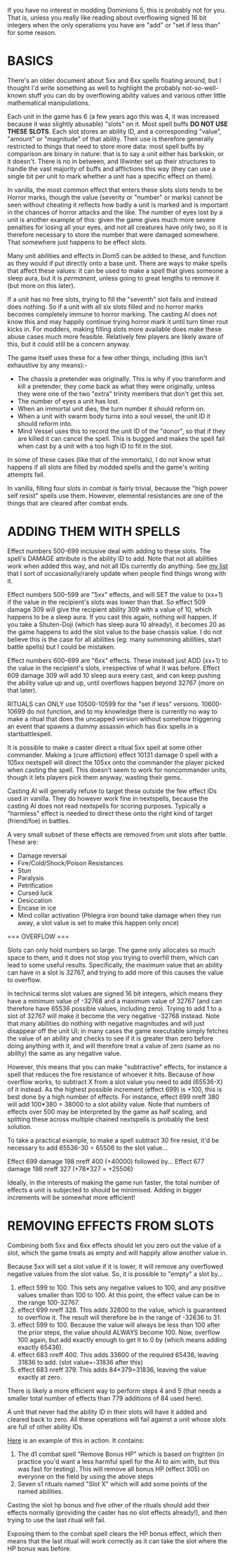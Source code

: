If you have no interest in modding Dominions 5, this is probably not for you. That is, unless you really like reading about overflowing signed 16 bit integers when the only operations you have are "add" or "set if less than" for some reason.

# BASICS 

There's an older document about 5xx and 6xx spells floating around, but I thought I'd write something as well to highlight the probably not-so-well-known stuff you can do by overflowing ability values and various other little mathematical manipulations.

Each unit in the game has 6 (a few years ago this was 4, it was increased because it was slightly abusable) "slots" on it. Most spell buffs **DO NOT USE THESE SLOTS**. Each slot stores an ability ID, and a corresponding "value", "amount" or "magnitude" of that ability. Their use is therefore generally restricted to things that need to store more data: most spell buffs by comparison are binary in nature: that is to say a unit either has barkskin, or it doesn't. There is no in between, and Illwinter set up their structures to handle the vast majority of buffs and afflictions this way (they can use a single bit per unit to mark whether a unit has a specific effect on them).

In vanilla, the most common effect that enters these slots slots tends to be Horror marks, though the value (severity or "number" or marks) cannot be seen without cheating it reflects how badly a unit is marked and is important in the chances of horror attacks and the like. The number of eyes lost by a unit is another example of this: given the game gives much more severe penalties for losing all your eyes, and not all creatures have only two, so it is therefore necessary to store the number that were damaged somewhere. That somewhere just happens to be effect slots.

Many unit abilities and effects in Dom5 can be added to these, and function as they would if put directly onto a base unit. There are ways to make spells that affect these values: it can be used to make a spell that gives someone a sleep aura, but it is _permanent_, unless going to great lengths to remove it (but more on this later).

If a unit has no free slots, trying to fill the "seventh" slot fails and instead does nothing. So if a unit with all six slots filled and no horror marks becomes completely immune to horror marking. The casting AI does not know this and may happily continue trying horror mark it until turn timer rout kicks in. For modders, making filling slots more available does make these abuse cases much more feasible. Relatively few players are likely aware of this, but it could still be a concern anyway.

The game itself uses these for a few other things, including (this isn't exhaustive by any means):-
-	The chassis a pretender was originally. This is why if you transform and kill a pretender, they come back as what they were originally, unless they were one of the two "extra" trinity members that don't get this set.
-	The number of eyes a unit has lost.
-	When an immortal unit dies, the turn number it should reform on.
-	When a unit with swarm body turns into a soul vessel, the unit ID it should reform into.
-	Mind Vessel uses this to record the unit ID of the "donor", so that if they are killed it can cancel the spell. This is bugged and makes the spell fail when cast by a unit with a too high ID to fit in the slot.

In some of these cases (like that of the immortals), I do not know what happens if all slots are filled by modded spells and the game's writing attempts fail.

In vanilla, filling four slots in combat is fairly trivial, because the "high power self resist" spells use them. However, elemental resistances are one of the things that are cleared after combat ends.
	
# ADDING THEM WITH SPELLS

Effect numbers 500-699 inclusive deal with adding to these slots.
The spell's DAMAGE attribute is the ability ID to add. Note that not all abilities work when added this way, and not all IDs currently do anything. See  [my list](https://docs.google.com/spreadsheets/d/1G2pZXwdo_c_QxLmIBZhl1E-UNGma__I9yuZTmJiuMhE) that I sort of occasionally/rarely update when people find things wrong with it.

Effect numbers 500-599 are "5xx" effects, and will SET the value to (xx+1) if the value in the recipient's slots was lower than that. So effect 509 damage 309 will give the recipient ability 309 with a value of 10, which happens to be a sleep aura. If you cast this again, nothing will happen. If you take a Shuten-Doji (which has sleep aura 10 already), it becomes 20 as the game happens to add the slot value to the base chassis value. I do not believe this is the case for all abilities (eg: many summoning abilities, start battle spells) but I could be mistaken.

Effect numbers 600-699 are "6xx" effects. These instead just ADD (xx+1) to the value in the recipient's slots, irrespective of what it was before. Effect 609 damage 309 will add 10 sleep aura every cast, and can keep pushing the ability value up and up, until overflows happen beyond 32767 (more on that later).

RITUALS can ONLY use 10500-10599 for the "set if less" versions. 10600-10699 do not function, and to my knowledge there is currently no way to make a ritual that does the uncapped version without somehow triggering an event that spawns a dummy assassin which has 6xx spells in a startbattlespell.

It is possible to make a caster direct a ritual 5xx spell at some other commander. Making a (cure affliction) effect 10131 damage 0 spell with a 105xx nextspell will direct the 105xx onto the commander the player picked when casting the spell. This doesn't seem to work for noncommander units, though it lets players pick them anyway, wasting their gems.

Casting AI will generally refuse to target these outside the few effect IDs used in vanilla. They do however work fine in nextspells, because the casting AI does not read nextspells for scoring purposes. Typically a "harmless" effect is needed to direct these onto the right kind of target (friend/foe) in battles.

A very small subset of these effects are removed from unit slots after battle. These are:
-	Damage reversal
-	Fire/Cold/Shock/Poison Resistances
-	Stun
-	Paralysis
-	Petrification
-	Cursed luck
-	Desiccation
-	Encase in ice
-	Mind collar activation (Phlegra iron bound take damage when they run away, a slot value is set to make this happen only once)
	
=== OVERFLOW ===

Slots can only hold numbers so large. The game only allocates so much space to them, and it does not stop you trying to overfill them, which can lead to some useful results. Specifically, the maximum value that an ability can have in a slot is 32767, and trying to add more of this causes the value to overflow.

In technical terms slot values are signed 16 bit integers, which means they have a minimum value of -32768 and a maximum value of 32767 (and can therefore have 65536 possible values, including zero). Trying to add 1 to a slot of 32767 will make it become the very negative -32768 instead. Note that many abilities do nothing with negative magnitudes and will just disappear off the unit UI: in many cases the game executable simply fetches the value of an ability and checks to see if it is greater than zero before doing anything with it, and will therefore treat a value of zero (same as no ability) the same as any negative value.

However, this means that you can make "subtractive" effects, for instance a spell that reduces the fire resistance of whoever it hits. Because of how overflow works, to subtract X from a slot value you need to add (65536-X) of it instead. As the highest possible increment (effect 699) is +100, this is best done by a high number of effects. For instance, effect 699 nreff 380 will add 100*380 = 38000 to a slot ability value. Note that numbers of effects over 500 may be interpreted by the game as half scaling, and splitting these across multiple chained nextspells is probably the best solution.

To take a practical example, to make a spell subtract 30 fire resist, it'd be necessary to add 65536-30 = 65506 to the slot value...

Effect 699 damage 198 nreff 400 (+40000) followed by...
Effect 677 damage 198 nreff 327 (+78*327 = +25506)

Ideally, in the interests of making the game run faster, the total number of effects a unit is subjected to should be minimised. Adding in bigger increments will be somewhat more efficient!

# REMOVING EFFECTS FROM SLOTS 

Combining both 5xx and 6xx effects should let you zero out the value of a slot, which the game treats as empty and will happily allow another value in.

Because 5xx will set a slot value if it is lower, it will remove any overflowed negative values from the slot value. So, it is possible to "empty" a slot by...

1) effect 599 to 100. This sets any negative values to 100, and any positive values smaller than 100 to 100.
	At this point, the effect value can be in the range 100-32767.
2) effect 699 nreff 328. This adds 32800 to the value, which is guaranteed to overflow it. The result will therefore be in the range of -32636 to 31.
3) effect 599 to 100. Because the value will always be less than 100 after the prior steps, the value should ALWAYS become 100.
Now, overflow 100 again, but add exactly enough to get it to 0 by (which means adding exactly 65436).
4) effect 683 nreff 400. This adds 33600 of the required 65436, leaving 31836 to add. (slot value=-31836 after this)
5) effect 683 nreff 379. This adds 84*379=31836, leaving the value exactly at zero.

There is likely a more efficient way to perform steps 4 and 5 (that needs a smaller total number of effects than 779 additions of 84 used here).

A unit that never had the ability ID in their slots will have it added and cleared back to zero. All these operations will fail against a unit whose slots are full of other ability IDs.

[Here](./slotclear.dm) is an example of this in action. It contains:

1) The d1 combat spell "Remove Bonus HP" which is based on frighten (in practice you'd want a less harmful spell for the AI to aim with, but this was fast for testing). This will remove all bonus HP (effect 305) on everyone on the field by using the above steps
2) Seven s1 rituals named "Slot X" which will add some points of the named abilities.

Casting the slot hp bonus and five other of the rituals should add their effects normally (providing the caster has no slot effects already!), and then trying to use the last ritual will fail.

Exposing them to the combat spell clears the HP bonus effect, which then means that the last ritual will work correctly as it can take the slot where the HP bonus was before.


